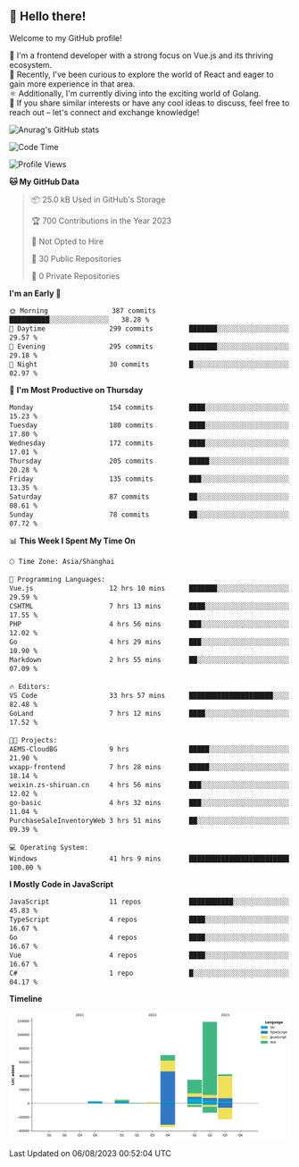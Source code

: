 ## 👋 Hello there!

Welcome to my GitHub profile!

🤑 I'm a frontend developer with a strong focus on Vue.js and its thriving ecosystem.    
🌱 Recently, I've been curious to explore the world of React and eager to gain more experience in that area.   
⚛️ Additionally, I'm currently diving into the exciting world of Golang.   
🚀 If you share similar interests or have any cool ideas to discuss, feel free to reach out – let's connect and exchange knowledge!    

![Anurag's GitHub stats](https://github-readme-stats.vercel.app/api?username=huangyul&show_icons=true&&title_color=fff&icon_color=79ff97&text_color=9f9f9f&bg_color=151515&count_private=true)

<!--START_SECTION:waka-->
![Code Time](http://img.shields.io/badge/Code%20Time-288%20hrs%206%20mins-blue)

![Profile Views](http://img.shields.io/badge/Profile%20Views-55-blue)

**🐱 My GitHub Data** 

> 📦 25.0 kB Used in GitHub's Storage 
 > 
> 🏆 700 Contributions in the Year 2023
 > 
> 🚫 Not Opted to Hire
 > 
> 📜 30 Public Repositories 
 > 
> 🔑 0 Private Repositories 
 > 
**I'm an Early 🐤** 

```text
🌞 Morning                387 commits         ██████████░░░░░░░░░░░░░░░   38.28 % 
🌆 Daytime                299 commits         ███████░░░░░░░░░░░░░░░░░░   29.57 % 
🌃 Evening                295 commits         ███████░░░░░░░░░░░░░░░░░░   29.18 % 
🌙 Night                  30 commits          █░░░░░░░░░░░░░░░░░░░░░░░░   02.97 % 
```
📅 **I'm Most Productive on Thursday** 

```text
Monday                   154 commits         ████░░░░░░░░░░░░░░░░░░░░░   15.23 % 
Tuesday                  180 commits         ████░░░░░░░░░░░░░░░░░░░░░   17.80 % 
Wednesday                172 commits         ████░░░░░░░░░░░░░░░░░░░░░   17.01 % 
Thursday                 205 commits         █████░░░░░░░░░░░░░░░░░░░░   20.28 % 
Friday                   135 commits         ███░░░░░░░░░░░░░░░░░░░░░░   13.35 % 
Saturday                 87 commits          ██░░░░░░░░░░░░░░░░░░░░░░░   08.61 % 
Sunday                   78 commits          ██░░░░░░░░░░░░░░░░░░░░░░░   07.72 % 
```


📊 **This Week I Spent My Time On** 

```text
🕑︎ Time Zone: Asia/Shanghai

💬 Programming Languages: 
Vue.js                   12 hrs 10 mins      ███████░░░░░░░░░░░░░░░░░░   29.59 % 
CSHTML                   7 hrs 13 mins       ████░░░░░░░░░░░░░░░░░░░░░   17.55 % 
PHP                      4 hrs 56 mins       ███░░░░░░░░░░░░░░░░░░░░░░   12.02 % 
Go                       4 hrs 29 mins       ███░░░░░░░░░░░░░░░░░░░░░░   10.90 % 
Markdown                 2 hrs 55 mins       ██░░░░░░░░░░░░░░░░░░░░░░░   07.09 % 

🔥 Editors: 
VS Code                  33 hrs 57 mins      █████████████████████░░░░   82.48 % 
GoLand                   7 hrs 12 mins       ████░░░░░░░░░░░░░░░░░░░░░   17.52 % 

🐱‍💻 Projects: 
AEMS-CloudBG             9 hrs               █████░░░░░░░░░░░░░░░░░░░░   21.90 % 
wxapp-frontend           7 hrs 28 mins       █████░░░░░░░░░░░░░░░░░░░░   18.14 % 
weixin.zs-shiruan.cn     4 hrs 56 mins       ███░░░░░░░░░░░░░░░░░░░░░░   12.02 % 
go-basic                 4 hrs 32 mins       ███░░░░░░░░░░░░░░░░░░░░░░   11.04 % 
PurchaseSaleInventoryWeb 3 hrs 51 mins       ██░░░░░░░░░░░░░░░░░░░░░░░   09.39 % 

💻 Operating System: 
Windows                  41 hrs 9 mins       █████████████████████████   100.00 % 
```

**I Mostly Code in JavaScript** 

```text
JavaScript               11 repos            ███████████░░░░░░░░░░░░░░   45.83 % 
TypeScript               4 repos             ████░░░░░░░░░░░░░░░░░░░░░   16.67 % 
Go                       4 repos             ████░░░░░░░░░░░░░░░░░░░░░   16.67 % 
Vue                      4 repos             ████░░░░░░░░░░░░░░░░░░░░░   16.67 % 
C#                       1 repo              █░░░░░░░░░░░░░░░░░░░░░░░░   04.17 % 
```



**Timeline**

![Lines of Code chart](https://raw.githubusercontent.com/huangyul/huangyul/main/assets/bar_graph.png)


 Last Updated on 06/08/2023 00:52:04 UTC
<!--END_SECTION:waka-->
